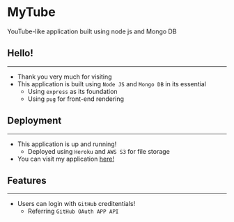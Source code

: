 # MyTube
YouTube-like application built using node js and Mongo DB


## Hello!
___
- Thank you very much for visiting
- This application is built using `Node JS` and `Mongo DB` in its essential
  - Using `express` as its foundation
  - Using `pug` for front-end rendering
  
## Deployment
___
- This application is up and running!
  - Deployed using `Heroku` and `AWS S3` for file storage
- You can visit my application <a href="https://mytube.herokuapp.com">here!</a>

## Features
___
- Users can login with `GitHub` creditentials!
  - Referring `GitHub OAuth APP API`
  

